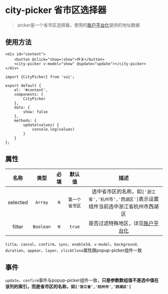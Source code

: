 # city-picker 省市区选择器

> picker是一个省市区选择器，使用的[账户平台化](http://km.vivo.xyz/pages/viewpage.action?pageId=28480544&token=iIVODW0BekNrSG24IShFFAPeCr-VGp1yiRcjgZ7A(55d5FVXb99gFoBWGWVPMHbN2gXyu57Ha0s))提供的地址数据

## 使用方法

```
<div id="content">
    <button @click="show=!show">开关</button>
    <city-picker v-model="show" @update="update"></city-picker>
</div>
```

```
import {CityPicker} from 'vui';

export default {
    el: '#content',
    components: {
        CityPicker
    },
    data: {
        show: false
    },
    methods: {
        update(values) {
            console.log(values)
        }
    }
};
```

## 属性

名称|类型|必填|默认值|描述
:-:|:-:|:-:|:-:|:-:
selected|`Array`|`N`|`第一个省市区`|选中省市区的名称，如`['浙江省','杭州市','西湖区']`表示设置组件当前选中浙江省杭州市西湖区
filter|`Boolean`|`N`|`true`|是否过滤特殊地区，详见[账户平台化](http://km.vivo.xyz/pages/viewpage.action?pageId=28480544&token=iIVODW0BekNrSG24IShFFAPeCr-VGp1yiRcjgZ7A(55d5FVXb99gFoBWGWVPMHbN2gXyu57Ha0s))

`title`、`cancel`、`confirm`、`sync`、`enable3d`、`v-model`、`background`、`duration`、`appear`、`layer`、`clickClose`属性跟popup-picker组件一致

## 事件

`update`、`confirm`事件与popup-picker组件一致，**只是参数数组值不是选中值在该列的索引，而是省市区的名称，如`['浙江省','杭州市','西湖区']`**